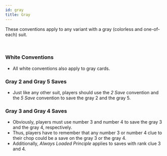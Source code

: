 ```yaml
---
id: gray
title: Gray
---
```


These conventions apply to any variant with a gray (colorless and one-of-each) suit.

<br />

### White Conventions

- All white conventions also apply to gray cards.

### Gray 2 and Gray 5 Saves

- Just like any other suit, players should use the *2 Save* convention and the *5 Save* convention to save the gray 2 and the gray 5.

### Gray 3 and Gray 4 Saves

- Obviously, players must use number 3 and number 4 to save the gray 3 and the gray 4, respectively.
- Thus, players have to remember that any number 3 or number 4 clue to their chop could be a save on the gray 3 or the gray 4.
- Additionally, *Always Loaded Principle* applies to saves with rank clue 3 and 4.

